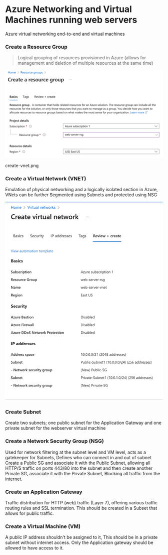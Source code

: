 # Azure Networking and Virtual Machines running web servers
Azure virtual networking end-to-end and virtual machines

### Create a Resource Group
> Logical grouping of resources provisioned in Azure (allows for management and deletion of multiple resources at the same time)

![Create Resource Group](./assets/resource-group.png)

create-vnet.png
### Create a Virtual Network (VNET)
Emulation of physical networking and a logically isolated section in Azure, VNets can be further Segmented using Subnets and protected using NSG

![Create Resource Group](./assets/create-vnet.png)

### Create Subnet
Create two subnets; one public subnet for the Application Gateway and one private subnet for the webserver virtual machine 

### Create a Network Security Group (NSG)
Used for network filtering at the subnet level and VM level, acts as a gatekeeper for Subnets, Defines who can connect in and out of subnet
Create a Public SG and associate it with the Public Subnet, allowing all HTTP/S traffic on ports 443/80 into the subnet and then create another Private SG, associate it with the Private Subnet, Blocking all traffic from the internet.

### Create an Application Gateway
Traffic distribution for HTTP (web) traffic (Layer 7), offering various traffic routing rules and SSL termination.
This should be created in a Subset that allows for public traffic.

### Create a Virtual Machine (VM)
A public IP address shouldn't be assigned to it, This should be in a private subnet without internet access. Only the Application gateway should be allowed to have access to it. 


